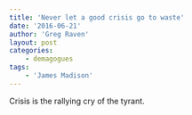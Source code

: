 ```yaml
---
title: 'Never let a good crisis go to waste'
date: '2016-06-21'
author: 'Greg Raven'
layout: post
categories:
    - demagogues
tags:
    - 'James Madison'
---
```


Crisis is the rallying cry of the tyrant.